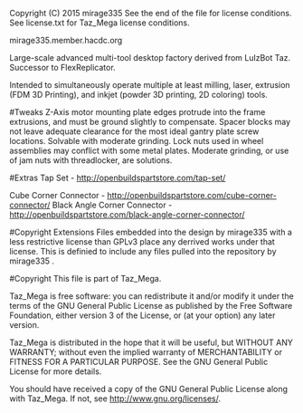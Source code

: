 Copyright (C) 2015 mirage335
See the end of the file for license conditions.
See license.txt for Taz_Mega license conditions.

mirage335.member.hacdc.org

Large-scale advanced multi-tool desktop factory derived from LulzBot Taz. Successor to FlexReplicator.

Intended to simultaneously operate multiple at least milling, laser, extrusion (FDM 3D Printing), and inkjet (powder 3D printing, 2D coloring) tools.

#Tweaks
Z-Axis motor mounting plate edges protrude into the frame extrusions, and must be ground slightly to compensate.
Spacer blocks may not leave adequate clearance for the most ideal gantry plate screw locations. Solvable with moderate grinding.
Lock nuts used in wheel assemblies may conflict with some metal plates. Moderate grinding, or use of jam nuts with threadlocker, are solutions.

#Extras
Tap Set - http://openbuildspartstore.com/tap-set/

Cube Corner Connector - http://openbuildspartstore.com/cube-corner-connector/
Black Angle Corner Connector - http://openbuildspartstore.com/black-angle-corner-connector/

#Copyright Extensions
Files embedded into the design by mirage335 with a less restrictive license than GPLv3 place any derrived works under that license. This is definied to include any files pulled into the repository by mirage335 .

#Copyright
This file is part of Taz_Mega.

Taz_Mega is free software: you can redistribute it and/or modify
it under the terms of the GNU General Public License as published by
the Free Software Foundation, either version 3 of the License, or
(at your option) any later version.

Taz_Mega is distributed in the hope that it will be useful,
but WITHOUT ANY WARRANTY; without even the implied warranty of
MERCHANTABILITY or FITNESS FOR A PARTICULAR PURPOSE.  See the
GNU General Public License for more details.

You should have received a copy of the GNU General Public License
along with Taz_Mega.  If not, see <http://www.gnu.org/licenses/>.